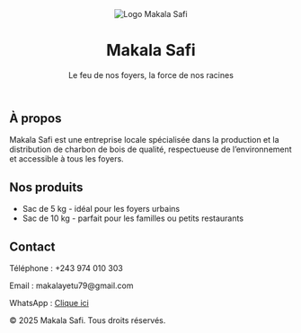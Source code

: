 <!DOCTYPE html>
<html lang="fr">
<head>
  <meta charset="UTF-8" />
  <meta name="viewport" content="width=device-width, initial-scale=1.0"/>
  <title>Makala Safi</title>
  <link rel="stylesheet" href="style.css" />
</head>
<body>
  <header>
    <img src="logo-makala-safi.png" alt="Logo Makala Safi" class="logo" />
    <h1>Makala Safi</h1>
    <p class="slogan">Le feu de nos foyers, la force de nos racines</p>
  </header>

  <section class="about">
    <h2>À propos</h2>
    <p>Makala Safi est une entreprise locale spécialisée dans la production et la distribution de charbon de bois de qualité, respectueuse de l’environnement et accessible à tous les foyers.</p>
  </section>

  <section class="products">
    <h2>Nos produits</h2>
    <ul>
      <li>Sac de 5 kg - idéal pour les foyers urbains</li>
      <li>Sac de 10 kg - parfait pour les familles ou petits restaurants</li>
    </ul>
  </section>

  <section class="contact">
    <h2>Contact</h2>
    <p>Téléphone : +243 974 010 303</p>
    <p>Email : makalayetu79@gmail.com</p>
    <p>WhatsApp : <a href="https://wa.me/243974010303" target="_blank">Clique ici</a></p>
  </section>

  <footer>
    <p>&copy; 2025 Makala Safi. Tous droits réservés.</p>
  </footer>
</body>
</html>